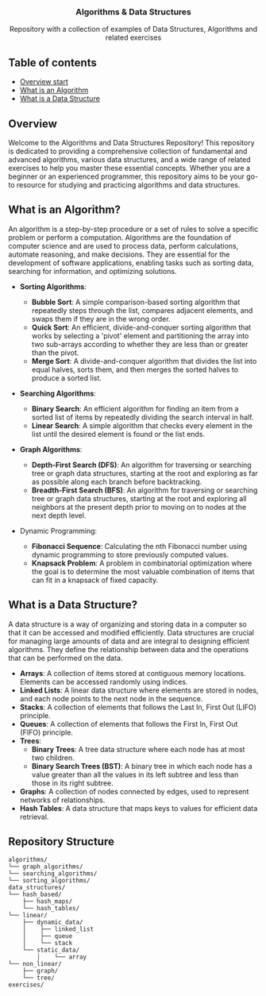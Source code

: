 <p align="center">
  <!--<a href="https://example.com/">
    <img src="https://via.placeholder.com/72" alt="Logo" width=72 height=72>
  </a>-->

  <h3 align="center">Algorithms & Data Structures</h3>

  <p align="center">
    Repository with a collection of examples of Data Structures, Algorithms and related exercises
    <br>
    <!--<a href="https://reponame/issues/new?template=bug.md">Report bug</a>
    ·
    <a href="https://reponame/issues/new?template=feature.md&labels=feature">Request feature</a>-->
  </p>
</p>


## Table of contents

- [Overview start](#overview)
- [What is an Algorithm](#what-is-an-algorithm)
- [What is a Data Structure](#what-is-a-data_structure)

## Overview
Welcome to the Algorithms and Data Structures Repository! This repository is dedicated to providing a comprehensive collection of fundamental and advanced algorithms, various data structures, and a wide range of related exercises to help you master these essential concepts. Whether you are a beginner or an experienced programmer, this repository aims to be your go-to resource for studying and practicing algorithms and data structures.

## What is an Algorithm?
An algorithm is a step-by-step procedure or a set of rules to solve a specific problem or perform a computation. Algorithms are the foundation of computer science and are used to process data, perform calculations, automate reasoning, and make decisions. They are essential for the development of software applications, enabling tasks such as sorting data, searching for information, and optimizing solutions.

  - **Sorting Algorithms**:
    - **Bubble Sort**: A simple comparison-based sorting algorithm that repeatedly steps through the list, compares adjacent elements, and swaps them if they are in the wrong order.
    - **Quick Sort**: An efficient, divide-and-conquer sorting algorithm that works by selecting a 'pivot' element and partitioning the array into two sub-arrays according to whether they are less than or greater than the pivot.
    - **Merge Sort**: A divide-and-conquer algorithm that divides the list into equal halves, sorts them, and then merges the sorted halves to produce a sorted list.

  - **Searching Algorithms**:
    - **Binary Search**: An efficient algorithm for finding an item from a sorted list of items by repeatedly dividing the search interval in half.
    - **Linear Search**: A simple algorithm that checks every element in the list until the desired element is found or the list ends.

  - **Graph Algorithms**:
    - **Depth-First Search (DFS)**: An algorithm for traversing or searching tree or graph data structures, starting at the root and exploring as far as possible along each branch before backtracking.
    - **Breadth-First Search (BFS)**: An algorithm for traversing or searching tree or graph data structures, starting at the root and exploring all neighbors at the present depth prior to moving on to nodes at the next depth level.

  - Dynamic Programming:
    - **Fibonacci Sequence**: Calculating the nth Fibonacci number using dynamic programming to store previously computed values.
    - **Knapsack Problem**: A problem in combinatorial optimization where the goal is to determine the most valuable combination of items that can fit in a knapsack of fixed capacity.

## What is a Data Structure?
A data structure is a way of organizing and storing data in a computer so that it can be accessed and modified efficiently. Data structures are crucial for managing large amounts of data and are integral to designing efficient algorithms. They define the relationship between data and the operations that can be performed on the data.

  - **Arrays**: A collection of items stored at contiguous memory locations. Elements can be accessed randomly using indices.
  - **Linked Lists**: A linear data structure where elements are stored in nodes, and each node points to the next node in the sequence.
  - **Stacks**: A collection of elements that follows the Last In, First Out (LIFO) principle.
  - **Queues**: A collection of elements that follows the First In, First Out (FIFO) principle.
  - **Trees**:
    - **Binary Trees**: A tree data structure where each node has at most two children.
    - **Binary Search Trees (BST)**: A binary tree in which each node has a value greater than all the values in its left subtree and less than those in its right subtree.
  - **Graphs**: A collection of nodes connected by edges, used to represent networks of relationships.
  - **Hash Tables**: A data structure that maps keys to values for efficient data retrieval.

## Repository Structure

```text
algorithms/
└── graph_algorithms/
└── searching_algorithms/
└── sorting_algorithms/
data_structures/
└── hash_based/
    ├── hash_maps/
    └── hash_tables/
└── linear/
    ├── dynamic_data/
    │    ├── linked_list
    │    ├── queue
    │    └── stack
    └── static_data/
        │    └── array
└── non_linear/
    ├── graph/
    └── tree/
exercises/
```

<!--```text
algorithms/
data_structures/
exercises/
└── folder2/
    ├── folder3/
    │   ├── file1
    │   └── file2
    └── folder4/
        ├── file3
        └── file4
```-->
